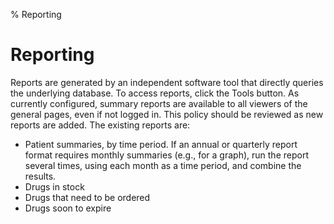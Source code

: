 % Reporting

# Reporting

Reports are generated by an independent software tool that directly
queries the underlying database.  To access reports, click the Tools
button.  As currently configured, summary reports are available to all
viewers of the general pages, even if not logged in.  This policy
should be reviewed as new reports are added. The existing reports are:

 * Patient summaries, by time period. If an annual or quarterly report
   format requires monthly summaries (e.g., for a graph), run the
   report several times, using each month as a time period, and
   combine the results.
 * Drugs in stock
 * Drugs that need to be ordered
 * Drugs soon to expire



